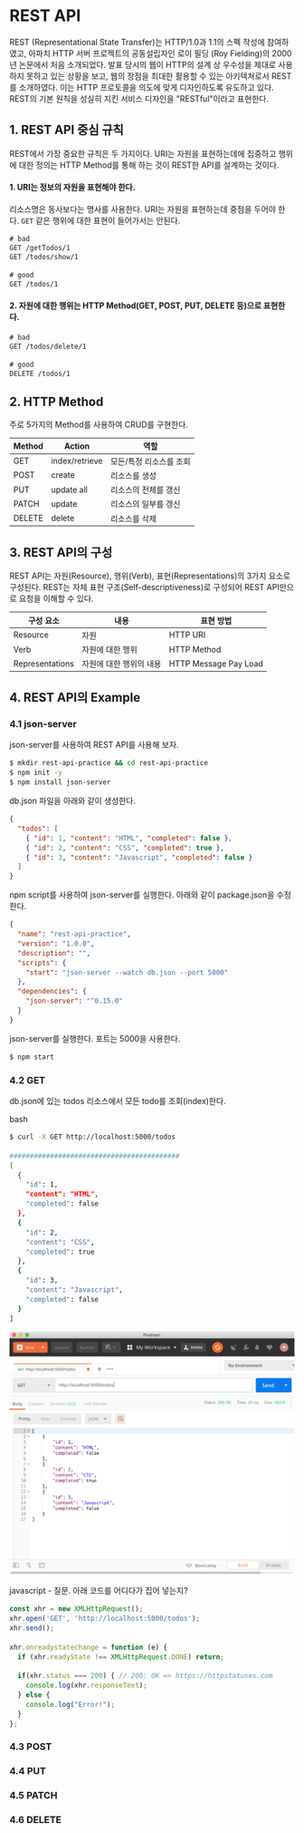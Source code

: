 # REST API

REST (Representational State Transfer)는 HTTP/1.0과 1.1의 스펙 작성에 참여하였고, 아파치 HTTP 서버 프로젝트의 공동설립자인 로이 필딩 (Roy Fielding)의 2000년 논문에서 처음 소개되었다. 발표 당시의 웹이 HTTP의 설계 상 우수성을 제대로 사용하지 못하고 있는 상황을 보고, 웹의 장점을 최대한 활용할 수 있는 아키텍쳐로서 REST를 소개하였다. 이는 HTTP 프로토콜을 의도에 맞게 디자인하도록 유도하고 있다. REST의 기본 원칙을 성실히 지킨 서비스 디자인을 "RESTful"이라고 표현한다.



## 1. REST API 중심 규칙

REST에서 가장 중요한 규칙은 두 가지이다. URI는 자원을 표현하는데에 집중하고 행위에 대한 정의는 HTTP Method를 통해 하는 것이 REST한 API를 설계하는 것이다.

#### 1. URI는 정보의 자원을 표현해야 한다.

리소스명은 동사보다는 명사를 사용한다. URI는 자원을 표현하는데 중점을 두어야 한다. `GET` 같은 행위에 대한 표현이 들어가서는 안된다.

```pseudocode
# bad
GET /getTodos/1
GET /todos/show/1

# good
GET /todos/1
```



#### 2. 자원에 대한 행위는 HTTP Method(GET, POST, PUT, DELETE 등)으로 표현한다.

```pseudocode
# bad
GET /todos/delete/1

# good
DELETE /todos/1
```



## 2. HTTP Method

주로 5가지의 Method를 사용하여 CRUD를 구현한다.

| Method | Action         | 역할                    |
| ------ | -------------- | ----------------------- |
| GET    | index/retrieve | 모든/특정 리소스를 조회 |
| POST   | create         | 리소스를 생성           |
| PUT    | update all     | 리소스의 전체를 갱신    |
| PATCH  | update         | 리소스의 일부를 갱신    |
| DELETE | delete         | 리소스를 삭제           |



## 3. REST API의 구성

REST API는 자원(Resource), 행위(Verb), 표현(Representations)의 3가지 요소로 구성된다. REST는 자체 표현 구조(Self-descriptiveness)로 구성되어 REST API만으로 요청을 이해할 수 있다.

| 구성 요소       | 내용                    | 표현 방법             |
| --------------- | ----------------------- | --------------------- |
| Resource        | 자원                    | HTTP URI              |
| Verb            | 자원에 대한 행위        | HTTP Method           |
| Representations | 자원에 대한 행위의 내용 | HTTP Message Pay Load |





## 4. REST API의 Example

### 4.1 json-server

json-server를 사용하여 REST API를 사용해 보자.

```bash
$ mkdir rest-api-practice && cd rest-api-practice
$ npm init -y
$ npm install json-server
```

db.json 파일을 아래와 같이 생성한다.

```json
{
  "todos": [
    { "id": 1, "content": "HTML", "completed": false },
    { "id": 2, "content": "CSS", "completed": true },
    { "id": 3, "content": "Javascript", "completed": false }
  ]
}
```

npm script를 사용하여 json-server를 실행한다. 아래와 같이 package.json을 수정한다.

```json
{
  "name": "rest-api-practice",
  "version": "1.0.0",
  "description": "",
  "scripts": {
    "start": "json-server --watch db.json --port 5000"
  },
  "dependencies": {
    "json-server": "^0.15.0"
  }
}
```

json-server를 실행한다. 포트는 5000을 사용한다.

```bash
$ npm start
```



### 4.2 GET

db.json에 있는 todos 리소스에서 모든 todo를 조회(index)한다.

bash

```bash
$ curl -X GET http://localhost:5000/todos

##########################################
[
  {
    "id": 1,
    "content": "HTML",
    "completed": false
  },
  {
    "id": 2,
    "content": "CSS",
    "completed": true
  },
  {
    "id": 3,
    "content": "Javascript",
    "completed": false
  }
]
```

<img src="./images/get-todos.png" style="zoom:50%;" />



javascript - 질문. 아래 코드를 어디다가 집어 넣는지?

```javascript
const xhr = new XMLHttpRequest();
xhr.open('GET', 'http://localhost:5000/todos');
xhr.send();

xhr.onreadystatechange = function (e) {
  if (xhr.readyState !== XMLHttpRequest.DONE) return;

  if(xhr.status === 200) { // 200: OK => https://httpstatuses.com
    console.log(xhr.responseText);
  } else {
    console.log("Error!");
  }
};
```



### 4.3 POST

### 4.4 PUT

### 4.5 PATCH

### 4.6 DELETE

